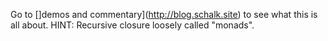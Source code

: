 Go to []demos and commentary](http://blog.schalk.site) to see what this is all about. HINT: Recursive closure loosely called "monads".
